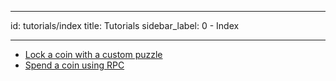 
- - -
id: tutorials/index title: Tutorials sidebar_label: 0 - Index
- - -

* [Lock a coin with a custom puzzle](/docs/tutorials/custom_puzzle_lock)
* [Spend a coin using RPC](/docs/tutorials/coin_spend_rpc)
